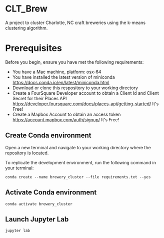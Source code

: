 # CLT_Brew
A project to cluster Charlotte, NC craft breweries using the k-means clustering algorithm. 

# Prerequisites
Before you begin, ensure you have met the following requirements:
* You have a Mac machine, platform: osx-64
* You have installed the latest version of miniconda https://docs.conda.io/en/latest/miniconda.html 
* Download or clone this respository to your working directory
* Create a FourSquare Developer account to obtain a Client Id and Client Secret for their Places API https://developer.foursquare.com/docs/places-api/getting-started/ It's Free!
* Create a Mapbox Account to obtain an access token https://account.mapbox.com/auth/signup/ It's Free!

## Create Conda environment
Open a new terminal and navigate to your working directory where the repository is located. 

To replicate the development environment, run the following command in your terminal:
```
conda create --name brewery_cluster --file requirements.txt --yes
```

## Activate Conda environment
```
conda activate brewery_cluster
```

## Launch Jupyter Lab
```
jupyter lab
```
